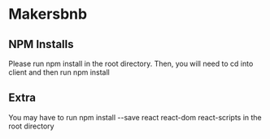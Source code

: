 # Makersbnb

## NPM Installs ##
Please run npm install in the root directory. Then, you will need to cd into client and then run npm install

## Extra ##
You may have to run npm install --save react react-dom react-scripts in the root directory
